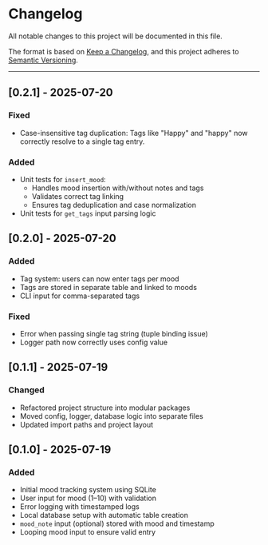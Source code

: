 # Changelog

All notable changes to this project will be documented in this file.

The format is based on [Keep a Changelog](https://keepachangelog.com/en/1.1.0/),
and this project adheres to [Semantic Versioning](https://semver.org/spec/v2.0.0.html).

---
## [0.2.1] - 2025-07-20
### Fixed
- Case-insensitive tag duplication: Tags like "Happy" and "happy" now correctly resolve to a single tag entry.

### Added
- Unit tests for `insert_mood`:
  - Handles mood insertion with/without notes and tags
  - Validates correct tag linking
  - Ensures tag deduplication and case normalization
- Unit tests for `get_tags` input parsing logic


## [0.2.0] - 2025-07-20
### Added
- Tag system: users can now enter tags per mood
- Tags are stored in separate table and linked to moods
- CLI input for comma-separated tags

### Fixed
- Error when passing single tag string (tuple binding issue)
- Logger path now correctly uses config value

## [0.1.1] - 2025-07-19

### Changed
- Refactored project structure into modular packages
- Moved config, logger, database logic into separate files
- Updated import paths and project layout

## [0.1.0] - 2025-07-19

### Added

- Initial mood tracking system using SQLite
- User input for mood (1–10) with validation
- Error logging with timestamped logs
- Local database setup with automatic table creation
- `mood_note` input (optional) stored with mood and timestamp
- Looping mood input to ensure valid entry